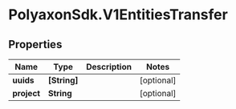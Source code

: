 # PolyaxonSdk.V1EntitiesTransfer

## Properties

Name | Type | Description | Notes
------------ | ------------- | ------------- | -------------
**uuids** | **[String]** |  | [optional] 
**project** | **String** |  | [optional] 


